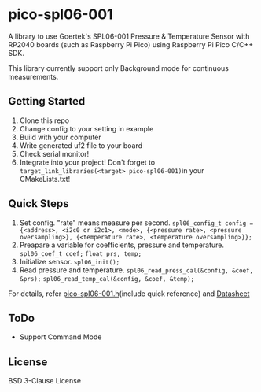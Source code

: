 # pico-spl06-001

A library to use Goertek's SPL06-001 Pressure & Temperature Sensor
with RP2040 boards (such as Raspberry Pi Pico)
using Raspberry Pi Pico C/C++ SDK.

This library currently support only Background mode for continuous measurements.

## Getting Started

1. Clone this repo
1. Change config to your setting in example
1. Build with your computer
1. Write generated uf2 file to your board
1. Check serial monitor!
1. Integrate into your project!
   Don't forget to ```target_link_libraries(<target> pico-spl06-001)```in your CMakeLists.txt!

## Quick Steps

1. Set config. "rate" means measure per second.
   ```spl06_config_t config = {<address>, <i2c0 or i2c1>, <mode>, {<pressure rate>, <pressure oversampling>}, {<temperature rate>, <temperature oversampling>}};```
1. Preapare a variable for coefficients, pressure and temperature.
   ```spl06_coef_t coef;```
   ```float prs, temp;```
1. Initialize sensor.
   ```spl06_init();```
1. Read pressure and temperature.
   ```spl06_read_press_cal(&config, &coef, &prs);```
   ```spl06_read_temp_cal(&config, &coef, &temp);```

For details, refer [pico-spl06-001.h](./src/pico-spl06-001.h)(include quick reference) and [Datasheet](https://datasheet.lcsc.com/lcsc/2101201914_Goertek-SPL06-001_C2684428.pdf)

## ToDo

- Support Command Mode

## License

BSD 3-Clause License

